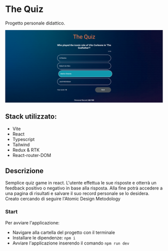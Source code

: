 # The Quiz

Progetto personale didattico.

![Preview](https://github.com/LorenzoLoPresti/images/blob/main/the-quiz/image1.png)

## Stack utilizzato:

- Vite
- React
- Typescript
- Tailwind
- Redux & RTK
- React-router-DOM

## Descrizione

Semplice quiz game in react. L'utente effettua le sue risposte e otterrà un feedback positivo o negativo in base alla risposta. Alla fine potrà accedere a una pagina di risultati e salvare il suo record personale se lo desidera.
Creato cercando di seguire l'Atomic Design Metodology

### Start

Per avviare l'applicazione:

- Navigare alla cartella del progetto con il terminale
- Installare le dipendenze: `npm i`
- Avviare l'applicazione inserendo il comando `npm run dev`
